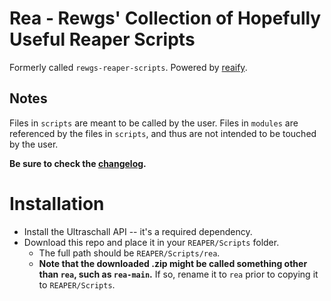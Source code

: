 # Rea - Rewgs' Collection of Hopefully Useful Reaper Scripts

Formerly called `rewgs-reaper-scripts`. Powered by [reaify](https://github.com/rewgs/reaify).

## Notes

Files in `scripts` are meant to be called by the user.
Files in `modules` are referenced by the files in `scripts`, and thus are not intended to be touched by the user.

**Be sure to check the [changelog](./CHANGELOG.md).**

# Installation
- Install the Ultraschall API -- it's a required dependency.
- Download this repo and place it in your `REAPER/Scripts` folder. 
    - The full path should be `REAPER/Scripts/rea`.
    - **Note that the downloaded .zip might be called something other than `rea`, such as `rea-main`.** If so, rename it to `rea` prior to copying it to `REAPER/Scripts`.
